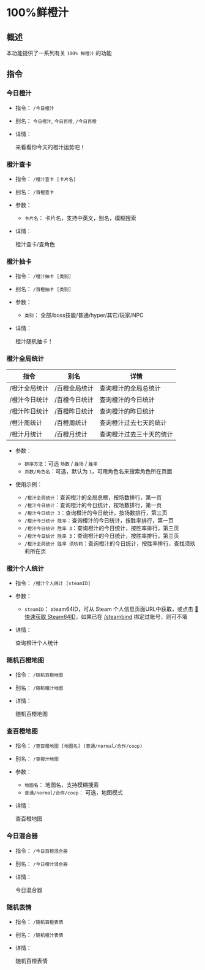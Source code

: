 # 100%鲜橙汁

## 概述

本功能提供了一系列有关 `100% 鲜橙汁` 的功能

## 指令

### 今日橙汁

- 指令： `/今日橙汁`

- 别名： `今日橙汁`, `今日百橙`, `/今日百橙`

- 详情：

  来看看你今天的橙汁运势吧！

### 橙汁查卡

- 指令： `/橙汁查卡 [卡片名]`

- 别名： `/百橙查卡`

- 参数：

  - `卡片名`： 卡片名，支持中英文，别名，模糊搜索

- 详情：

  橙汁查卡/查角色

### 橙汁抽卡

- 指令： `/橙汁抽卡 [类别]`

- 别名： `/百橙抽卡 [类别]`

- 参数：

  - `类别`： 全部/boss技能/普通/hyper/其它/玩家/NPC

- 详情：

  橙汁随机抽卡！

### 橙汁全局统计

| 指令          | 别名          | 详情                     |
| ------------- | ------------- | ------------------------ |
| /橙汁全局统计 | /百橙全局统计 | 查询橙汁的全局总统计     |
| /橙汁今日统计 | /百橙今日统计 | 查询橙汁的今日统计       |
| /橙汁昨日统计 | /百橙昨日统计 | 查询橙汁的昨日统计       |
| /橙汁周统计   | /百橙周统计   | 查询橙汁过去七天的统计   |
| /橙汁月统计   | /百橙月统计   | 查询橙汁过去三十天的统计 |

- 参数：
  - `排序方法`：可选 `场数` / `胜场` / `胜率`
  - `页数/角色名`：可选，默认为 `1`，可用角色名来搜索角色所在页面

- 使用示例：
  - `/橙汁全局统计`：查询橙汁的全局总榜，按场数排行，第一页
  - `/橙汁今日统计`：查询橙汁的今日统计，按场数排行，第一页
  - `/橙汁今日统计 3`：查询橙汁的今日统计，按场数排行，第三页
  - `/橙汁今日统计 胜率`：查询橙汁的今日统计，按胜率排行，第一页
  - `/橙汁今日统计 胜率 3`：查询橙汁的今日统计，按胜率排行，第三页
  - `/橙汁今日统计 胜率 3`：查询橙汁的今日统计，按胜率排行，第三页
  - `/橙汁全局统计 胜率 须玖莉`：查询橙汁的今日统计，按胜率排行，查找须玖莉所在页

### 橙汁个人统计

- 指令： `/橙汁个人统计 [steamID]`

- 参数：

  - `steamID`： steam64ID，可从 Steam 个人信息页面URL中获取，或点击 [🔑快速获取 Steam64ID](https://link.yunmengdu.cn/steam_redirect)，如果已在 [/steambind](../query/steam.md#steam-绑定) 绑定过账号，则可不填

- 详情：

  查询橙汁个人统计

### 随机百橙地图

- 指令： `/随机百橙地图`

- 别名： `/随机橙汁地图`

- 详情：

  随机百橙地图

### 查百橙地图

- 指令： `/查百橙地图 [地图名] (普通/normal/合作/coop)`

- 别名： `/查橙汁地图`

- 参数：

  - `地图名`： 地图名，支持模糊搜索
  - `普通/normal/合作/coop`： 可选，地图模式

- 详情：

  查百橙地图

### 今日混合器

- 指令： `/今日百橙混合器`

- 别名： `/今日橙汁混合器`

- 详情：

  今日混合器

### 随机表情

- 指令： `/随机百橙表情`

- 别名： `/随机橙汁表情`

- 详情：

  随机百橙表情
